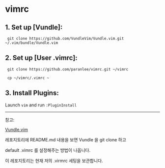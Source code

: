 # vimrc

## 1. Set up [Vundle]:

  ` git clone https://github.com/VundleVim/Vundle.vim.git ~/.vim/bundle/Vundle.vim`

## 2. Set up [User .vimrc]:

  ` git clone https://github.com/paranlee/vimrc.git ~/vimrc`

  ` cp ~/vimrc/.vimrc ~`

## 3. Install Plugins:

  Launch `vim` and run `:PluginInstall`

<hr>

참고:

<a href="https://github.com/VundleVim/Vundle.vim">Vundle.vim</a>

레포지토리에 README.md 내용을 보면 Vundle 을 git clone 하고 

default .vimrc 를 설정해주는 방법이 나옵니다.

이 레포지토리는 현재 저의 .virmrc 세팅을 보관합니다.
